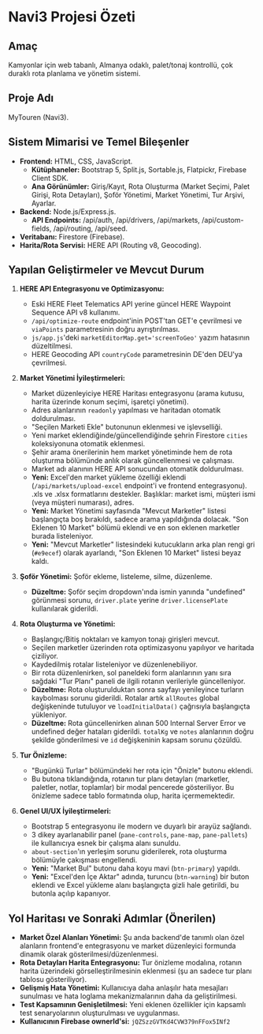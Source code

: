 # Navi3 Projesi Özeti

## Amaç
Kamyonlar için web tabanlı, Almanya odaklı, palet/tonaj kontrollü, çok duraklı rota planlama ve yönetim sistemi.

## Proje Adı
MyTouren (Navi3).

## Sistem Mimarisi ve Temel Bileşenler

- **Frontend:** HTML, CSS, JavaScript.
  - **Kütüphaneler:** Bootstrap 5, Split.js, Sortable.js, Flatpickr, Firebase Client SDK.
  - **Ana Görünümler:** Giriş/Kayıt, Rota Oluşturma (Market Seçimi, Palet Girişi, Rota Detayları), Şoför Yönetimi, Market Yönetimi, Tur Arşivi, Ayarlar.
- **Backend:** Node.js/Express.js.
  - **API Endpoints:** /api/auth, /api/drivers, /api/markets, /api/custom-fields, /api/routing, /api/seed.
- **Veritabanı:** Firestore (Firebase).
- **Harita/Rota Servisi:** HERE API (Routing v8, Geocoding).

## Yapılan Geliştirmeler ve Mevcut Durum

1.  **HERE API Entegrasyonu ve Optimizasyonu:**
    *   Eski HERE Fleet Telematics API yerine güncel HERE Waypoint Sequence API v8 kullanımı.
    *   `/api/optimize-route` endpoint'inin POST'tan GET'e çevrilmesi ve `viaPoints` parametresinin doğru ayrıştırılması.
    *   `js/app.js`'deki `marketEditorMap.get='screenToGeo'` yazım hatasının düzeltilmesi.
    *   HERE Geocoding API `countryCode` parametresinin DE'den DEU'ya çevrilmesi.

2.  **Market Yönetimi İyileştirmeleri:**
    *   Market düzenleyiciye HERE Haritası entegrasyonu (arama kutusu, harita üzerinde konum seçimi, işaretçi yönetimi).
    *   Adres alanlarının `readonly` yapılması ve haritadan otomatik doldurulması.
    *   "Seçilen Marketi Ekle" butonunun eklenmesi ve işlevselliği.
    *   Yeni market eklendiğinde/güncellendiğinde şehrin Firestore `cities` koleksiyonuna otomatik eklenmesi.
    *   Şehir arama önerilerinin hem market yönetiminde hem de rota oluşturma bölümünde anlık olarak güncellenmesi ve çalışması.
    *   Market adı alanının HERE API sonucundan otomatik doldurulması.
    *   **Yeni:** Excel'den market yükleme özelliği eklendi (`/api/markets/upload-excel` endpoint'i ve frontend entegrasyonu). .xls ve .xlsx formatlarını destekler. Başlıklar: market ismi, müşteri ismi (veya müşteri numarası), adres.
    *   **Yeni:** Market Yönetimi sayfasında "Mevcut Marketler" listesi başlangıçta boş bırakıldı, sadece arama yapıldığında dolacak. "Son Eklenen 10 Market" bölümü eklendi ve en son eklenen marketler burada listeleniyor.
    *   **Yeni:** "Mevcut Marketler" listesindeki kutucukların arka plan rengi gri (`#e9ecef`) olarak ayarlandı, "Son Eklenen 10 Market" listesi beyaz kaldı.

3.  **Şoför Yönetimi:** Şoför ekleme, listeleme, silme, düzenleme.
    *   **Düzeltme:** Şoför seçim dropdown'ında ismin yanında "undefined" görünmesi sorunu, `driver.plate` yerine `driver.licensePlate` kullanılarak giderildi.

4.  **Rota Oluşturma ve Yönetimi:**
    *   Başlangıç/Bitiş noktaları ve kamyon tonajı girişleri mevcut.
    *   Seçilen marketler üzerinden rota optimizasyonu yapılıyor ve haritada çiziliyor.
    *   Kaydedilmiş rotalar listeleniyor ve düzenlenebiliyor.
    *   Bir rota düzenlenirken, sol paneldeki form alanlarının yanı sıra sağdaki "Tur Planı" paneli de ilgili rotanın verileriyle güncelleniyor.
    *   **Düzeltme:** Rota oluşturulduktan sonra sayfayı yenileyince turların kaybolması sorunu giderildi. Rotalar artık `allRoutes` global değişkeninde tutuluyor ve `loadInitialData()` çağrısıyla başlangıçta yükleniyor.
    *   **Düzeltme:** Rota güncellenirken alınan 500 Internal Server Error ve undefined değer hataları giderildi. `totalKg` ve `notes` alanlarının doğru şekilde gönderilmesi ve `id` değişkeninin kapsam sorunu çözüldü.

5.  **Tur Önizleme:**
    *   "Bugünkü Turlar" bölümündeki her rota için "Önizle" butonu eklendi.
    *   Bu butona tıklandığında, rotanın tur planı detayları (marketler, paletler, notlar, toplamlar) bir modal pencerede gösteriliyor. Bu önizleme sadece tablo formatında olup, harita içermemektedir.

6.  **Genel UI/UX İyileştirmeleri:**
    *   Bootstrap 5 entegrasyonu ile modern ve duyarlı bir arayüz sağlandı.
    *   3 dikey ayarlanabilir panel (`pane-controls`, `pane-map`, `pane-pallets`) ile kullanıcıya esnek bir çalışma alanı sunuldu.
    *   `about-section`'ın yerleşim sorunu giderilerek, rota oluşturma bölümüyle çakışması engellendi.
    *   **Yeni:** "Market Bul" butonu daha koyu mavi (`btn-primary`) yapıldı.
    *   **Yeni:** "Excel'den İçe Aktar" adında, turuncu (`btn-warning`) bir buton eklendi ve Excel yükleme alanı başlangıçta gizli hale getirildi, bu butonla açılıp kapanıyor.

## Yol Haritası ve Sonraki Adımlar (Önerilen)

-   **Market Özel Alanları Yönetimi:** Şu anda backend'de tanımlı olan özel alanların frontend'e entegrasyonu ve market düzenleyici formunda dinamik olarak gösterilmesi/düzenlenmesi.
-   **Rota Detayları Harita Entegrasyonu:** Tur önizleme modalına, rotanın harita üzerindeki görselleştirilmesinin eklenmesi (şu an sadece tur planı tablosu gösteriliyor).
-   **Gelişmiş Hata Yönetimi:** Kullanıcıya daha anlaşılır hata mesajları sunulması ve hata loglama mekanizmalarının daha da geliştirilmesi.
-   **Test Kapsamının Genişletilmesi:** Yeni eklenen özellikler için kapsamlı test senaryolarının oluşturulması ve uygulanması.
-   **Kullanıcının Firebase ownerId'si:** `jQZSzzGVTKd4CVW379nFFox5INf2`
